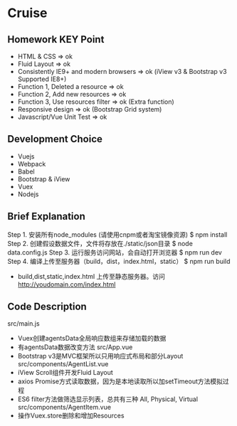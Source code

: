 # Cruise

## Homework KEY Point
* HTML & CSS => ok
* Fluid Layout => ok
* Consistently IE9+ and modern browsers => ok (iView v3 & Bootstrap v3 Supported IE8+)
* Function 1, Deleted a resource => ok
* Function 2, Add new resources => ok
* Function 3, Use resources filter => ok (Extra function)
* Responsive design => ok (Bootstrap Grid system)
* Javascript/Vue Unit Test => ok

## Development Choice
* Vuejs
* Webpack
* Babel
* Bootstrap & iView
* Vuex
* Nodejs

## Brief Explanation
Step 1. 安装所有node_modules (请使用cnpm或者淘宝镜像资源)
\$ npm install
Step 2. 创建假设数据文件，文件将存放在./static/json目录
\$ node data.config.js
Step 3. 运行服务访问网站，会自动打开浏览器
\$ npm run dev
Step 4. 编译上传至服务器（build，dist，index.html，static）
\$ npm run build
* build,dist,static,index.html 上传至静态服务器。访问 http://youdomain.com/index.html

## Code Description
src/main.js
* Vuex创建agentsData全局响应数组来存储加载的数据
* 有agentsData数据改变方法
src/App.vue
* Bootstrap v3是MVC框架所以只用响应式布局和部分Layout
src/components/AgentList.vue
* iView Scroll组件开发Fluid Layout
* axios Promise方式读取数据，因为是本地读取所以加setTimeout方法模拟过程
* ES6 filter方法做筛选显示列表，总共有三种 All, Physical, Virtual
src/components/AgentItem.vue
* 操作Vuex.store删除和增加Resources
